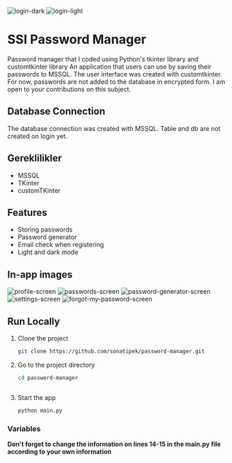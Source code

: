 ![login-dark](https://github.com/sonatipek/password-manager/assets/80075444/e315a8a9-db81-4a55-b25f-caff896eaea5)
![login-light](https://github.com/sonatipek/password-manager/assets/80075444/14de0203-6471-4403-ac2b-73a53fb21946)

# SSI Password Manager
Password manager that I coded using Python's tkinter library and customtkinter library
An application that users can use by saving their passwords to MSSQL. The user interface was created with customtkinter.
For now, passwords are not added to the database in encrypted form. I am open to your contributions on this subject.

## Database Connection
The database connection was created with MSSQL. Table and db are not created on login yet.

## Gereklilikler
- MSSQL
- TKinter
- customTKinter

## Features
- Storing passwords
- Password generator
- Email check when registering
- Light and dark mode
  
## In-app images
![profile-screen](https://github.com/sonatipek/password-manager/assets/80075444/fab44385-719a-4826-bca7-75a6f9c9c32c)
![passwords-screen](https://github.com/sonatipek/password-manager/assets/80075444/08f1d822-b62f-497c-9330-f64503ff4519)
![password-generator-screen](https://github.com/sonatipek/password-manager/assets/80075444/a42f79bf-d895-4144-b286-220f23bd9a6f)
![settings-screen](https://github.com/sonatipek/password-manager/assets/80075444/f282ab02-c51d-4928-beb5-2893401b46f1)
![forgot-my-password-screen](https://github.com/sonatipek/password-manager/assets/80075444/6d76b1d7-b908-4805-8748-a77a794d4dc3)

## Run Locally
1. Clone the project
   ```bash
   git clone https://github.com/sonatipek/password-manager.git
   ```

2. Go to the project directory
   ```bash
   cd password-manager
   ```
   ```
3. Start the app
   ```bash
   python main.py
   ```

### Variables
**Don't forget to change the information on lines 14-15 in the main.py file according to your own information**
